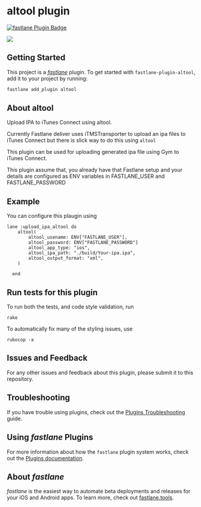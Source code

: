 # altool plugin

[![fastlane Plugin Badge](https://rawcdn.githack.com/fastlane/fastlane/master/fastlane/assets/plugin-badge.svg)](https://rubygems.org/gems/fastlane-plugin-altool)

<a href="https://travis-ci.org/Shashikant86/fastlane-plugin-altool/"><img src="https://img.shields.io/travis/Shashikant86/fastlane-plugin-altool.svg" /></a>

## Getting Started

This project is a [_fastlane_](https://github.com/fastlane/fastlane) plugin. To get started with `fastlane-plugin-altool`, add it to your project by running:

```bash
fastlane add_plugin altool
```

## About altool

Upload IPA to iTunes Connect using altool.

Currently Fastlane deliver uses iTMSTransporter to upload an ipa files to iTunes Connect but there is slick way to do this using `altool`

This plugin can be used for uploading generated ipa file using Gym to iTunes Connect.

This plugin assume that, you already have that Fastlane setup and your details are configured as ENV variables in FASTLANE_USER and FASTLANE_PASSWORD


## Example

You can configure this plaugin using

```
lane :upload_ipa_altool do
    altool(
        altool_usename: ENV["FASTLANE_USER"],
        altool_password: ENV["FASTLANE_PASSWORD"]
        altool_app_type: "ios",
        altool_ipa_path: "./build/Your-ipa.ipa",
        altool_output_format: "xml",
    )

  end
```


## Run tests for this plugin

To run both the tests, and code style validation, run

```
rake
```

To automatically fix many of the styling issues, use
```
rubocop -a
```

## Issues and Feedback

For any other issues and feedback about this plugin, please submit it to this repository.

## Troubleshooting

If you have trouble using plugins, check out the [Plugins Troubleshooting](https://docs.fastlane.tools/plugins/plugins-troubleshooting/) guide.

## Using _fastlane_ Plugins

For more information about how the `fastlane` plugin system works, check out the [Plugins documentation](https://docs.fastlane.tools/plugins/create-plugin/).

## About _fastlane_

_fastlane_ is the easiest way to automate beta deployments and releases for your iOS and Android apps. To learn more, check out [fastlane.tools](https://fastlane.tools).
